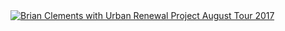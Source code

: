<a href="/img/urp/urban-renewal-project-august-tour-2017.png">
    <img src="/img/urp/urban-renewal-project-august-tour-2017.png"
         alt="Brian Clements with Urban Renewal Project August Tour 2017"
         class="">
</a>
